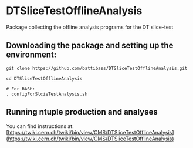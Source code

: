 # DTSliceTestOfflineAnalysis
Package collecting the offline analysis programs for the DT slice-test

## Downloading the package and setting up the environment:
```
git clone https://github.com/battibass/DTSliceTestOfflineAnalysis.git

cd DTSliceTestOfflineAnalysis

# For BASH:
. configForSlcieTestAnalysis.sh
```

## Running ntuple production and analyses
You can find instructions at: [https://twiki.cern.ch/twiki/bin/view/CMS/DTSliceTestOfflineAnalysis](https://twiki.cern.ch/twiki/bin/view/CMS/DTSliceTestOfflineAnalysis)

